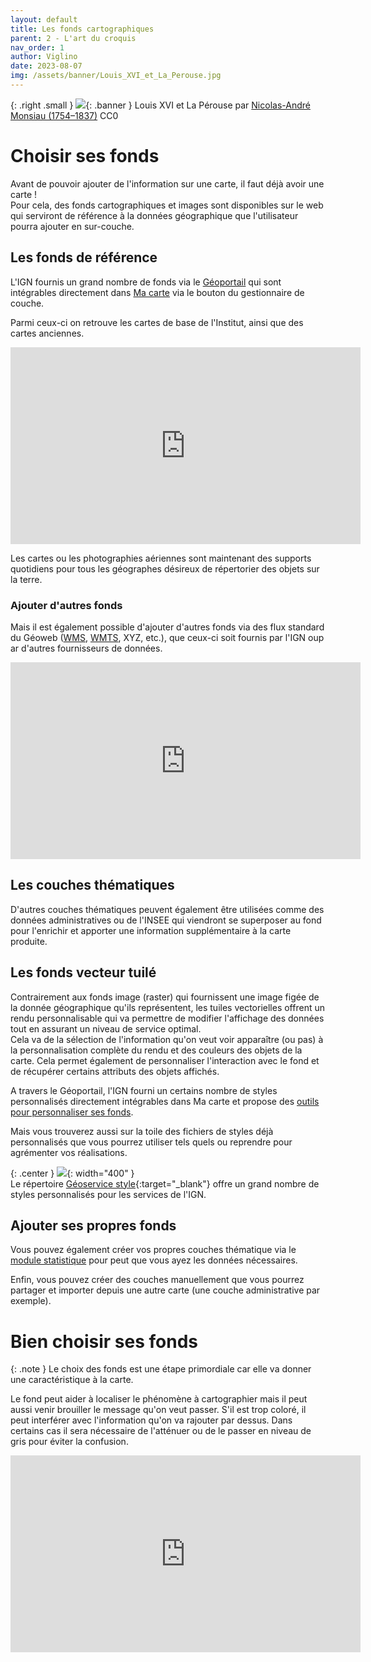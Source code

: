```yaml
---
layout: default
title: Les fonds cartographiques
parent: 2 - L'art du croquis
nav_order: 1
author: Viglino
date: 2023-08-07
img: /assets/banner/Louis_XVI_et_La_Perouse.jpg
---
```

{: .right .small }
![](/Macarte-MI/assets/banner/Louis_XVI_et_La_Perouse.jpg){: .banner }
Louis XVI et La Pérouse par [Nicolas-André Monsiau (1754–1837)](https://commons.wikimedia.org/wiki/File:Louis_XVI_et_La_P%C3%A9rouse.jpg) CC0

# Choisir ses fonds

Avant de pouvoir ajouter de l'information sur une carte, il faut déjà avoir une carte !  
Pour cela, des fonds cartographiques et images sont disponibles sur le web qui serviront de référence à la données géographique que l'utilisateur pourra ajouter en sur-couche.

## Les fonds de référence

L'IGN fournis un grand nombre de fonds via le [Géoportail](https://www.geoportail.gouv.fr/) qui sont intégrables directement dans [Ma carte](https://macarte.ign.fr/edition/carte/) via le bouton <i class="fg-layer-alt-add-o"></i> du gestionnaire de couche.

Parmi ceux-ci on retrouve les cartes de base de l'Institut, ainsi que des cartes anciennes.

<iframe width="560" height="315" src="https://www.youtube.com/embed/oOHSYxmD_wM" title="Ma carte - les fonds geoportail" frameborder="0" allow="accelerometer; autoplay; clipboard-write; encrypted-media; gyroscope; picture-in-picture; web-share" allowfullscreen></iframe>

Les cartes ou les photographies aériennes sont maintenant des supports quotidiens pour tous les géographes désireux de répertorier des objets sur la terre.

### Ajouter d'autres fonds

Mais il est également possible d'ajouter d'autres fonds via des flux standard du Géoweb ([WMS](https://fr.wikipedia.org/wiki/Web_Map_Service), [WMTS](https://fr.wikipedia.org/wiki/Web_Map_Tile_Service), XYZ, etc.), que ceux-ci soit fournis par l'IGN oup ar d'autres fournisseurs de données.

<iframe width="560" height="315" src="https://www.youtube.com/embed/iSEqqsqYPFc" title="Ma carte - ajouter une couche WMS" frameborder="0" allow="accelerometer; autoplay; clipboard-write; encrypted-media; gyroscope; picture-in-picture; web-share" allowfullscreen></iframe>

## Les couches thématiques

D'autres couches thématiques peuvent également être utilisées comme des données administratives ou de l'INSEE qui viendront se superposer au fond pour l'enrichir et apporter une information supplémentaire à la carte produite.

## Les fonds vecteur tuilé

Contrairement aux fonds image (raster) qui fournissent une image figée de la donnée géographique qu'ils représentent, les tuiles vectorielles offrent un rendu personnalisable qui va permettre de modifier l'affichage des données tout en assurant un niveau de service optimal.  
Cela va de la sélection de l'information qu'on veut voir apparaître (ou pas) à la personnalisation complète du rendu et des couleurs des objets de la carte. Cela permet également de personnaliser l'interaction avec le fond et de récupérer certains attributs des objets affichés.

A travers le Géoportail, l'IGN fourni un certains nombre de styles personnalisés directement intégrables dans Ma carte et propose des [outils pour personnaliser ses fonds](https://geoservices.ign.fr/actualites/2022-03-30-tuiles-vectorielles).

Mais vous trouverez aussi sur la toile des fichiers de styles déjà personnalisés que vous pourrez utiliser tels quels ou reprendre pour agrémenter vos réalisations.

{: .center }
![](https://user-images.githubusercontent.com/7868217/225907457-ce3c4339-c830-4b98-ba54-167d7e43d153.png){: width="400" }    
Le répertoire [Géoservice style](https://github.com/Viglino/geoservice-style#-style){:target="_blank"} offre un grand nombre de styles personnalisés pour les services de l'IGN.


## Ajouter ses propres fonds

Vous pouvez également créer vos propres couches thématique via le [module statistique](https://macarte.ign.fr/edition/statistique) pour peut que vous ayez les données nécessaires.

Enfin, vous pouvez créer des couches manuellement que vous pourrez partager et importer depuis une autre carte (une couche administrative par exemple).

# Bien choisir ses fonds

{: .note }
Le choix des fonds est une étape primordiale car elle va donner une caractéristique à la carte.

Le fond peut aider à localiser le phénomène à cartographier mais il peut aussi venir brouiller le message qu'on veut passer. S'il est trop coloré, il peut interférer avec l'information qu'on va rajouter par dessus. Dans certains cas il sera nécessaire de l'atténuer ou de le passer en niveau de gris pour éviter la confusion.

<iframe width="560" height="315" src="https://www.youtube.com/embed/8A8ICL60qdQ" title="YouTube video player" frameborder="0" allow="accelerometer; autoplay; clipboard-write; encrypted-media; gyroscope; picture-in-picture; web-share" allowfullscreen></iframe>
